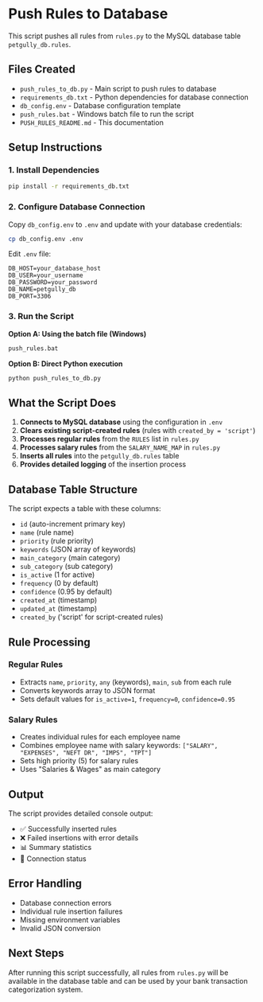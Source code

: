 # Push Rules to Database

This script pushes all rules from `rules.py` to the MySQL database table `petgully_db.rules`.

## Files Created

- `push_rules_to_db.py` - Main script to push rules to database
- `requirements_db.txt` - Python dependencies for database connection
- `db_config.env` - Database configuration template
- `push_rules.bat` - Windows batch file to run the script
- `PUSH_RULES_README.md` - This documentation

## Setup Instructions

### 1. Install Dependencies

```bash
pip install -r requirements_db.txt
```

### 2. Configure Database Connection

Copy `db_config.env` to `.env` and update with your database credentials:

```bash
cp db_config.env .env
```

Edit `.env` file:
```
DB_HOST=your_database_host
DB_USER=your_username
DB_PASSWORD=your_password
DB_NAME=petgully_db
DB_PORT=3306
```

### 3. Run the Script

**Option A: Using the batch file (Windows)**
```bash
push_rules.bat
```

**Option B: Direct Python execution**
```bash
python push_rules_to_db.py
```

## What the Script Does

1. **Connects to MySQL database** using the configuration in `.env`
2. **Clears existing script-created rules** (rules with `created_by = 'script'`)
3. **Processes regular rules** from the `RULES` list in `rules.py`
4. **Processes salary rules** from the `SALARY_NAME_MAP` in `rules.py`
5. **Inserts all rules** into the `petgully_db.rules` table
6. **Provides detailed logging** of the insertion process

## Database Table Structure

The script expects a table with these columns:
- `id` (auto-increment primary key)
- `name` (rule name)
- `priority` (rule priority)
- `keywords` (JSON array of keywords)
- `main_category` (main category)
- `sub_category` (sub category)
- `is_active` (1 for active)
- `frequency` (0 by default)
- `confidence` (0.95 by default)
- `created_at` (timestamp)
- `updated_at` (timestamp)
- `created_by` ('script' for script-created rules)

## Rule Processing

### Regular Rules
- Extracts `name`, `priority`, `any` (keywords), `main`, `sub` from each rule
- Converts keywords array to JSON format
- Sets default values for `is_active=1`, `frequency=0`, `confidence=0.95`

### Salary Rules
- Creates individual rules for each employee name
- Combines employee name with salary keywords: `["SALARY", "EXPENSES", "NEFT DR", "IMPS", "TPT"]`
- Sets high priority (5) for salary rules
- Uses "Salaries & Wages" as main category

## Output

The script provides detailed console output:
- ✅ Successfully inserted rules
- ❌ Failed insertions with error details
- 📊 Summary statistics
- 🔌 Connection status

## Error Handling

- Database connection errors
- Individual rule insertion failures
- Missing environment variables
- Invalid JSON conversion

## Next Steps

After running this script successfully, all rules from `rules.py` will be available in the database table and can be used by your bank transaction categorization system.
